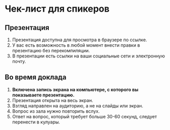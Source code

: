 # Чек-лист для спикеров

## Презентация
1. Презентация доступна для просмотра в браузере по ссылке.
2. У вас есть возможность в любой момент внести правки в презентацию без перекомпиляции.
2. В презентации есть ссылки на ваши социальные сети и электронную почту. 

## Во время доклада
1. **Включена запись экрана на компьютере, с которого вы показываете презентацию.**
2. Презентация открыта на весь экран.
3. Взгляд направлен на аудиторию, а не на слайды или экран. 
4. Вопрос из зала нужно повторить вслух.
5. Ответ на вопрос, который требует больше 30-60 секунд, следует перенести в кулуары. 